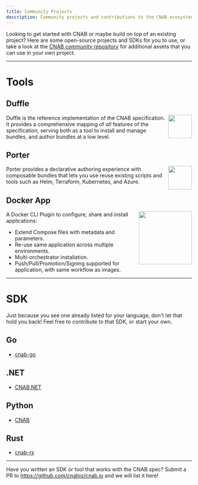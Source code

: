 ```yaml
---
title: Community Projects
description: Community projects and contributions to the CNAB ecosystem
---
```


Looking to get started with CNAB or maybe build on top of an existing project?
Here are some open-source projects and SDKs for you to use, or take a look at the
[CNAB community repository][cnab-community] for additional assets that you can 
use in your own project.

---

# Tools

## Duffle
<a href="https://duffle.sh" alt="duffle"><img align="right" src="/img/duffle.svg" width="64px" /></a>

Duffle is the reference implementation of the CNAB specification. It
provides a comprehensive mapping of _all_ features of the specification, serving
both as a tool to install and manage bundles, and author bundles at a low level.

## Porter
<a href="https://porter.sh" alt="porter"><img align="right" src="/img/porter.png" width="64px" /></a>

Porter provides a declarative authoring experience with composable bundles that lets
you use reuse existing scripts and tools such as Helm, Terraform, Kubernetes, and Azure.

## Docker App
<a href="https://github.com/docker/app" alt="docker"><img align="right" src="/img/docker.png" width="144px" /></a>

A Docker CLI Plugin to configure, share and install applications:

* Extend Compose files with metadata and parameters.
* Re-use same application across multiple environments.
* Multi-orchestrator installation.
* Push/Pull/Promotion/Signing supported for application, with same workflow as images.

---

# SDK
Just because you see one already listed for your language, don't let that hold you back!
Feel free to contribute to that SDK, or start your own.

## Go
* [cnab-go](https://github.com/cnabio/cnab-go)

## .NET
* [CNAB.NET](https://github.com/deislabs/cnab-netstandard)

## Python
* [CNAB](https://github.com/garethr/pycnab)

## Rust
* [cnab-rs](https://github.com/cnabio/cnab-rs)

---

Have you written an SDK or tool that works with the CNAB spec? Submit a PR
to <https://github.com/cnabio/cnab.io> and we will list it here!

[cnab-community]: https://github.com/cnabio/community
[duffle-pkg]: https://github.com/cnabio/duffle/tree/main/pkg
